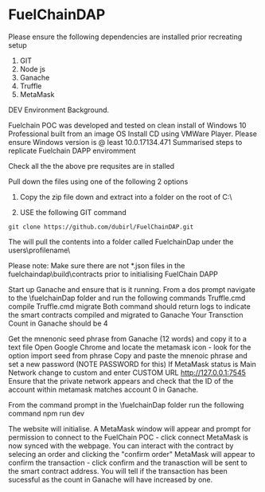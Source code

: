 # FuelChainDAP

Please ensure the following dependencies are installed prior recreating setup
1. GIT 
2. Node js
3. Ganache
4. Truffle
5. MetaMask 

DEV Environment Background. 

Fuelchain POC was developed and tested on clean install of Windows 10 Professional built from an image OS Install CD using VMWare Player.
Please ensure Windows version is @ least 10.0.17134.471
Summarised steps to replicate Fuelchain DAPP enviromment  

Check all the the above pre requsites are in stalled 

Pull down the files using one of the following 2 options

1. Copy the zip file down and extract into a folder on the root of C:\

2. USE the following GIT command

`git clone https://github.com/dubirl/FuelChainDAP.git`

The will pull the contents into a folder called FuelchainDap under the users\profilename\ 


Please note: Make sure there are not *.json files in the fuelchaindap\build\contracts prior to initialising FuelChain DAPP 

Start up Ganache and ensure that is it running.
From a dos prompt navigate to the \fuelchainDap folder and run the following commands
Truffle.cmd compile
Truffle.cmd migrate
Both command should return logs to indicate the smart contracts compiled and migrated to Ganache
Your Transction Count in Ganache should be 4

Get the mnenonic seed phrase from Ganache (12 words) and copy it to a text file
Open Google Chrome and locate the metamask icon - look for the option import seed from phrase
Copy and paste the mnenoic phrase and set a new password (NOTE PASSWORD for this)
If MetaMask status is Main Network change to custom and enter CUSTOM URL  http://127.0.0.1:7545
Ensure that the private network appears and check that the ID of the account within metamask matches account
0 in Ganache. 

From the command prompt in the \fuelchainDap folder run the following command
npm run dev

The website will initialise.
A MetaMask window will appear and prompt for permission to connect to the FuelChain POC - click connect
MetaMask is now synced with the webpage.
You can interact with the contract by selecing an order and clicking the "confirm order"
MetaMask will appear to confirm the transaction - click confirm and the tranasction will be sent to the smart contract address.
You will tell if the transaction has been sucessful as the count in Ganache will have increased by one. 

